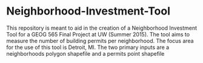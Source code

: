 # Neighborhood-Investment-Tool
This repository is meant to aid in the creation of a Neighborhood Investment Tool for a GEOG 565 Final Project at UW (Summer 2015). The tool aims to measure the number of building permits per neighborhood. The focus area for the use of this tool is Detroit, MI.
The two primary inputs are a neighborhoods polygon shapefile and a permits point shapefile
